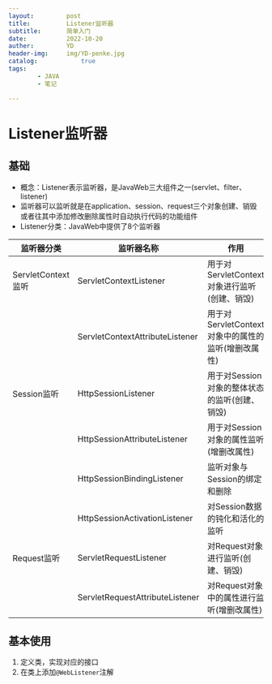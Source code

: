 ```yaml
---
layout:         post
title:          Listener监听器
subtitle:       简单入门
date:           2022-10-20
auther:         YD
header-img:     img/YD-penke.jpg
catalog:            true
tags:
        - JAVA
        - 笔记

---
```


# Listener监听器

## 基础

* 概念：Listener表示监听器，是JavaWeb三大组件之一(servlet、filter、listener)
* 监听器可以监听就是在application、session、request三个对象创建、销毁或者往其中添加修改删除属性时自动执行代码的功能组件
* Listener分类：JavaWeb中提供了8个监听器

|监听器分类|监听器名称|作用|
|---------|---------|----|
|ServletContext监听|ServletContextListener|用于对ServletContext对象进行监听(创建、销毁)|
||ServletContextAttributeListener|用于对ServletContext对象中的属性的监听(增删改属性)|
|Session监听|HttpSessionListener|用于对Session对象的整体状态的监听(创建、销毁)|
||HttpSessionAttributeListener|用于对Session对象的属性监听(增删改属性)|
||HttpSessionBindingListener|监听对象与Session的绑定和删除|
||HttpSessionActivationListener|对Session数据的钝化和活化的监听|
|Request监听|ServletRequestListener|对Request对象进行监听(创建、销毁)|
||ServletRequestAttributeListener|对Request对象中的属性进行监听(增删改属性)|

## 基本使用

1. 定义类，实现对应的接口
2. 在类上添加`@WebListener`注解